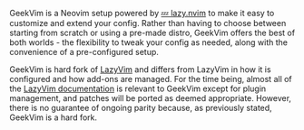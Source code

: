 GeekVim is a Neovim setup powered by [💤 lazy.nvim](https://github.com/folke/lazy.nvim)
to make it easy to customize and extend your config.
Rather than having to choose between starting from scratch or using a
pre-made distro, GeekVim offers the best of both worlds - the flexibility
to tweak your config as needed, along with the convenience of a pre-configured setup.

GeekVim is hard fork of [LazyVim](https://github.com/LazyVim/LazyVim)
and differs from LazyVim in how it is configured and how add-ons are managed. For the
time being, almost all of the [LazyVim documentation](https://lazyvim.github.io/)
is relevant to GeekVim except for plugin management, and patches will be ported as
deemed appropriate. However, there is no guarantee of ongoing parity because, as
previously stated, GeekVim is a hard fork.

